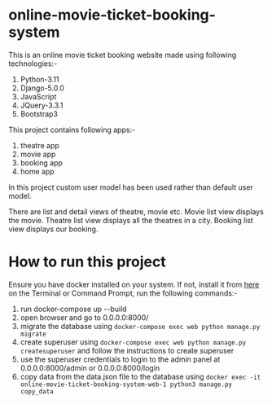 # online-movie-ticket-booking-system
This is an online movie ticket booking website  made using following technologies:-
  1. Python-3.11
  2. Django-5.0.0
  3. JavaScript
  4. JQuery-3.3.1
  5. Bootstrap3

This project contains following apps:-
  1. theatre app
  2. movie app
  3. booking app
  4. home app
 
 In this project custom user model has been used rather than default user model.

 There are list and detail views of theatre, movie etc. 
 Movie list view displays the movie.
 Theatre list view displays all the theatres in a city.
 Booking list view displays our booking.


# How to run this project
Ensure you have docker installed on your system. If not, install it from [here](https://docs.docker.com/get-docker/)
on the Terminal or Command Prompt, run the following commands:-
1. run docker-compose up --build
2. open browser and go to 0.0.0.0:8000/
3. migrate the database using `docker-compose exec web python manage.py migrate`
4. create superuser using `docker-compose exec web python manage.py createsuperuser` and follow the instructions to create superuser
5. use the superuser credentials to login to the admin panel at 0.0.0.0:8000/admin or 0.0.0.0:8000/login
6. copy data from the data.json file to the database using `docker exec -it online-movie-ticket-booking-system-web-1 python3 manage.py copy_data`
